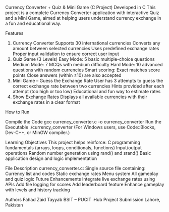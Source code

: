 Currency Converter + Quiz & Mini Game (C Project)
Developed in C
This project is a complete Currency Converter application with interactive Quiz and a Mini Game, aimed at helping users understand currency exchange in a fun and educational way.

Features
1. Currency Converter
Supports 30 international currencies
Converts any amount between selected currencies
Uses predefined exchange rates
Proper input validation to ensure correct user input
2. Quiz Game (3 Levels)
Easy Mode: 5 basic multiple-choice questions
Medium Mode: 7 MCQs with medium difficulty
Hard Mode: 10 advanced questions with random currencies
Smart scoring:
Exact matches score points
Close answers (within ±10) are also accepted
3. Mini Game – Guess the Exchange Rate
User has 3 attempts to guess the correct exchange rate between two currencies
Hints provided after each attempt (too high or too low)
Educational and fun way to estimate rates
4. Show Exchange Rates
Displays all available currencies with their exchange rates in a clear format

How to Run

Compile the Code
gcc currency_converter.c -o currency_converter
Run the Executable
./currency_converter
(For Windows users, use Code::Blocks, Dev-C++, or MinGW compiler.)

Learning Objectives
This project helps reinforce:
C programming fundamentals (arrays, loops, conditionals, functions)
Input/output operations
Random number generation using rand() and srand()
Basic application design and logic implementation

File Description
currency_converter.c: Single source file containing:
Currency list and codes
Static exchange rates
Menu system
All gameplay and quiz logic
Future Enhancements
Integrate live exchange rates using APIs
Add file logging for scores
Add leaderboard feature
Enhance gameplay with levels and history tracking

Authors
Fahad
Zaid
Tayyab
BSIT – PUCIT
iHub Project Submission
Lahore, Pakistan
